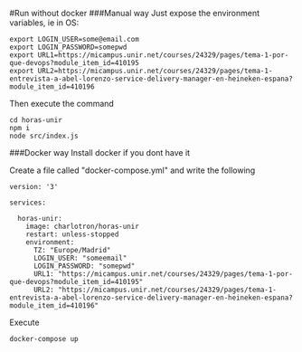 #Run without docker
###Manual way
Just expose the environment variables, ie in OS:
```
export LOGIN_USER=some@email.com
export LOGIN_PASSWORD=somepwd
export URL1=https://micampus.unir.net/courses/24329/pages/tema-1-por-que-devops?module_item_id=410195
export URL2=https://micampus.unir.net/courses/24329/pages/tema-1-entrevista-a-abel-lorenzo-service-delivery-manager-en-heineken-espana?module_item_id=410196
```
Then execute the command
```
cd horas-unir
npm i
node src/index.js
```

###Docker way
Install docker if you dont have it

Create a file called "docker-compose.yml" and write the following
```
version: '3'

services:

  horas-unir:
    image: charlotron/horas-unir
    restart: unless-stopped
    environment:
      TZ: "Europe/Madrid"
      LOGIN_USER: "someemail"
      LOGIN_PASSWORD: "somepwd"
      URL1: "https://micampus.unir.net/courses/24329/pages/tema-1-por-que-devops?module_item_id=410195"
      URL2: "https://micampus.unir.net/courses/24329/pages/tema-1-entrevista-a-abel-lorenzo-service-delivery-manager-en-heineken-espana?module_item_id=410196"
```
Execute
```
docker-compose up
```